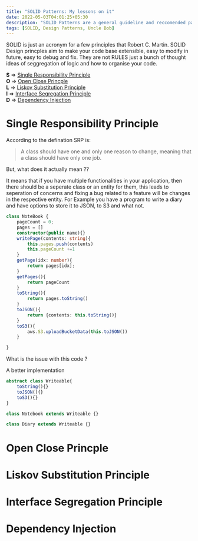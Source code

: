 ```yaml
---
title: "SOLID Patterns: My lessons on it"
date: 2022-05-03T04:01:25+05:30
description: "SOLID Patterns are a general guideline and reccomended pattenrns that you can use in your codebase to be extensable, easy to modify in future and easy to fix. These aren't hard bound rules just general reccomendations. Here, I'll talk about them in detail."
tags: [SOLID, Design Patterns, Uncle Bob]
---
```


SOLID is just an acronym for a few principles that Robert C. Martin. SOLID Design princples aim to make your code base extensible, easy to modify in future, easy to debug and fix. They are not RULES just a bunch of thought ideas of seggregation of logic and how to organise your code. 

**S** => [Single Responsibility Principle](#Single-Responsibility-Principle)  
**O** => [Open Close Princple](#Open-Close-Princple)  
**L** => [Liskov Substitution Principle](#Liskov-Substitution-Principle)  
**I** => [Interface Segregation Principle](#Interface-Segregation-Principle)  
**D** => [Dependency Injection](#Dependency-Injection)  
 
# Single Responsibility Principle
According to the defination SRP is: 
> A class should have one and only one reason to change, meaning that a class should have only one job.  

But, what does it actually mean ??

It means that if you have multiple functionalities in your application, then there should be a seperate class or an entity for them, this leads to seperation of concerns and fixing a bug related to a feature will be changes in the respective entity. 
For Example you have a program to write a diary and have options to store it to JSON, to S3 and what not. 

```typescript
class NoteBook {
    pageCount = 0;
    pages = []
    constructor(public name){}
    writePage(contents: string){
        this.pages.push(contents)
        this.pageCount +=1
    }
    getPage(idx: number){
        return pages[idx];
    }
    getPages(){
        return pageCount
    }
    toString(){
        return pages.toString()
    }
    toJSON(){
        return {contents: this.toString()}
    }
    toS3(){
        aws.S3.uploadBucketData(this.toJSON())
    }

}
```

What is the issue with this code ?

A better implementation
```typescript
abstract class Writeable{
    toString(){}
    toJSON(){}
    toS3(){}
}

class Notebook extends Writeable {}

class Diary extends Writeable {}
```
# Open Close Princple

# Liskov Substitution Principle


# Interface Segregation Principle


# Dependency Injection